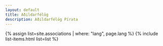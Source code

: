 ```yaml
---
layout: default
title: Aðildarfélög
description: Aðildarfélög Pírata
---
```

{% assign list=site.associations | where: "lang", page.lang %}
{% include list-items.html list=list %}